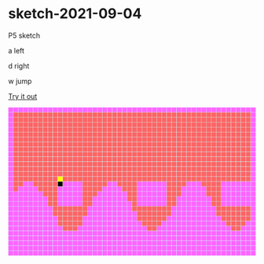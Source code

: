 # sketch-2021-09-04
P5 sketch

a left

d right

w jump

[Try it out](https://JordanElButler.github.io/sketch-2021-09-04)

![sketch image!](/image.png "sketch")
